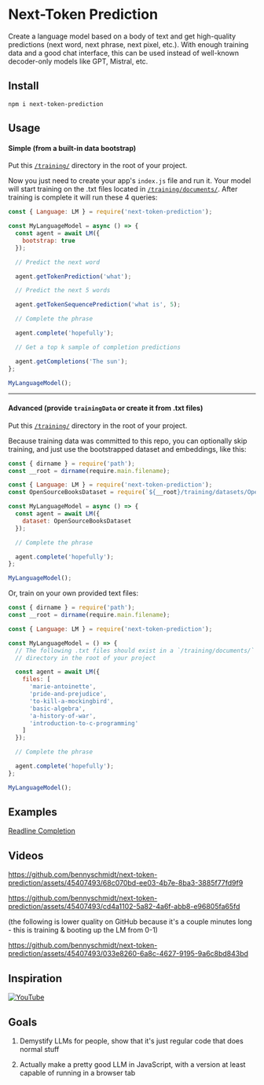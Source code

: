 # Next-Token Prediction

Create a language model based on a body of text and get high-quality predictions (next word, next phrase, next pixel, etc.). With enough training data and a good chat interface, this can be used instead of well-known decoder-only models like GPT, Mistral, etc.

## Install

`npm i next-token-prediction`

## Usage

#### Simple (from a built-in data bootstrap)

Put this [`/training/`](https://github.com/bennyschmidt/next-token-prediction/tree/master/training) directory in the root of your project.

Now you just need to create your app's `index.js` file and run it. Your model will start training on the .txt files located in [`/training/documents/`](https://github.com/bennyschmidt/next-token-prediction/tree/master/training/documents). After training is complete it will run these 4 queries:

```javascript
const { Language: LM } = require('next-token-prediction');

const MyLanguageModel = async () => {
  const agent = await LM({
    bootstrap: true
  });

  // Predict the next word

  agent.getTokenPrediction('what');

  // Predict the next 5 words

  agent.getTokenSequencePrediction('what is', 5);

  // Complete the phrase

  agent.complete('hopefully');

  // Get a top k sample of completion predictions

  agent.getCompletions('The sun');
};

MyLanguageModel();
```

-----

#### Advanced (provide `trainingData` or create it from .txt files)

Put this [`/training/`](https://github.com/bennyschmidt/next-token-prediction/tree/master/training) directory in the root of your project.

Because training data was committed to this repo, you can optionally skip training, and just use the bootstrapped dataset and embeddings, like this:

```javascript
const { dirname } = require('path');
const __root = dirname(require.main.filename);

const { Language: LM } = require('next-token-prediction');
const OpenSourceBooksDataset = require(`${__root}/training/datasets/OpenSourceBooks`);

const MyLanguageModel = async () => {
  const agent = await LM({
    dataset: OpenSourceBooksDataset
  });

  // Complete the phrase

  agent.complete('hopefully');
};

MyLanguageModel();
```

Or, train on your own provided text files:

```javascript
const { dirname } = require('path');
const __root = dirname(require.main.filename);

const { Language: LM } = require('next-token-prediction');

const MyLanguageModel = () => {
  // The following .txt files should exist in a `/training/documents/`
  // directory in the root of your project

  const agent = await LM({
    files: [
      'marie-antoinette',
      'pride-and-prejudice',
      'to-kill-a-mockingbird',
      'basic-algebra',
      'a-history-of-war',
      'introduction-to-c-programming'
    ]
  });

  // Complete the phrase

  agent.complete('hopefully');
};

MyLanguageModel();
```

## Examples

[Readline Completion](./examples/readline-completion/index.js)

## Videos

https://github.com/bennyschmidt/next-token-prediction/assets/45407493/68c070bd-ee03-4b7e-8ba3-3885f77fd9f9

https://github.com/bennyschmidt/next-token-prediction/assets/45407493/cd4a1102-5a82-4a6f-abb8-e96805fa65fd

(the following is lower quality on GitHub because it's a couple minutes long - this is training & booting up the LM from 0-1)

https://github.com/bennyschmidt/next-token-prediction/assets/45407493/033e8260-6a8c-4627-9195-9a6c8bd843bd

## Inspiration

[![YouTube](https://img.youtube.com/vi/wjZofJX0v4M/0.jpg)](https://www.youtube.com/watch?v=wjZofJX0v4M)

## Goals

1. Demystify LLMs for people, show that it's just regular code that does normal stuff

2. Actually make a pretty good LLM in JavaScript, with a version at least capable of running in a browser tab
